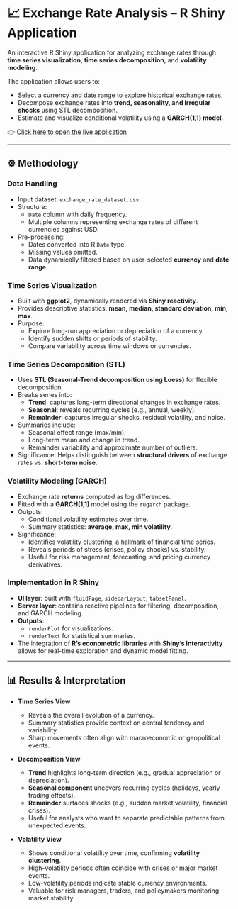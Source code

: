 # 📈 Exchange Rate Analysis – R Shiny Application

An interactive R Shiny application for analyzing exchange rates through **time series visualization**, **time series decomposition**, and **volatility modeling**.  

The application allows users to:  
- Select a currency and date range to explore historical exchange rates.  
- Decompose exchange rates into **trend, seasonality, and irregular shocks** using STL decomposition.  
- Estimate and visualize conditional volatility using a **GARCH(1,1) model**.  

👉 [Click here to open the live application](https://dataandanalysis.shinyapps.io/ExchangeRateAnalysisApp/)   

---

## ⚙️ Methodology

### Data Handling
- Input dataset: `exchange_rate_dataset.csv`  
- Structure:  
  - `Date` column with daily frequency.  
  - Multiple columns representing exchange rates of different currencies against USD.  
- Pre-processing:  
  - Dates converted into R `Date` type.  
  - Missing values omitted.  
  - Data dynamically filtered based on user-selected **currency** and **date range**.  

### Time Series Visualization
- Built with **ggplot2**, dynamically rendered via **Shiny reactivity**.  
- Provides descriptive statistics: **mean, median, standard deviation, min, max**.  
- Purpose:  
  - Explore long-run appreciation or depreciation of a currency.  
  - Identify sudden shifts or periods of stability.  
  - Compare variability across time windows or currencies.  

### Time Series Decomposition (STL)
- Uses **STL (Seasonal-Trend decomposition using Loess)** for flexible decomposition.  
- Breaks series into:  
  - **Trend**: captures long-term directional changes in exchange rates.  
  - **Seasonal**: reveals recurring cycles (e.g., annual, weekly).  
  - **Remainder**: captures irregular shocks, residual volatility, and noise.  
- Summaries include:  
  - Seasonal effect range (max/min).  
  - Long-term mean and change in trend.  
  - Remainder variability and approximate number of outliers.  
- Significance: Helps distinguish between **structural drivers** of exchange rates vs. **short-term noise**.  

### Volatility Modeling (GARCH)
- Exchange rate **returns** computed as log differences.  
- Fitted with a **GARCH(1,1)** model using the `rugarch` package.  
- Outputs:  
  - Conditional volatility estimates over time.  
  - Summary statistics: **average, max, min volatility**.  
- Significance:  
  - Identifies volatility clustering, a hallmark of financial time series.  
  - Reveals periods of stress (crises, policy shocks) vs. stability.  
  - Useful for risk management, forecasting, and pricing currency derivatives.  

### Implementation in R Shiny
- **UI layer**: built with `fluidPage`, `sidebarLayout`, `tabsetPanel`.  
- **Server layer**: contains reactive pipelines for filtering, decomposition, and GARCH modeling.  
- **Outputs**:  
  - `renderPlot` for visualizations.  
  - `renderText` for statistical summaries.  
- The integration of **R’s econometric libraries** with **Shiny’s interactivity** allows for real-time exploration and dynamic model fitting.

---

## 📊 Results & Interpretation

- **Time Series View**  
  - Reveals the overall evolution of a currency.  
  - Summary statistics provide context on central tendency and variability.  
  - Sharp movements often align with macroeconomic or geopolitical events.  

- **Decomposition View**  
  - **Trend** highlights long-term direction (e.g., gradual appreciation or depreciation).  
  - **Seasonal component** uncovers recurring cycles (holidays, yearly trading effects).  
  - **Remainder** surfaces shocks (e.g., sudden market volatility, financial crises).  
  - Useful for analysts who want to separate predictable patterns from unexpected events.  

- **Volatility View**  
  - Shows conditional volatility over time, confirming **volatility clustering**.  
  - High-volatility periods often coincide with crises or major market events.  
  - Low-volatility periods indicate stable currency environments.  
  - Valuable for risk managers, traders, and policymakers monitoring market stability.  
